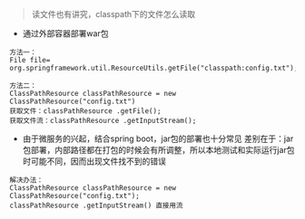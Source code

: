 > 读文件也有讲究，classpath下的文件怎么读取

- 通过外部容器部署war包
```text
方法一：
File file= org.springframework.util.ResourceUtils.getFile("classpath:config.txt");

方法二：
ClassPathResource classPathResource = new ClassPathResource("config.txt")
获取文件：classPathResource .getFile();
获取文件流：classPathResource .getInputStream();
```

- 由于微服务的兴起，结合spring boot，jar包的部署也十分常见
差别在于：jar包部署，内部路径都在打包的时候会有所调整，所以本地测试和实际运行jar包时可能不同，因而出现文件找不到的错误
```text
解决办法：
ClassPathResource classPathResource = new ClassPathResource("config.txt");
classPathResource .getInputStream() 直接用流
```